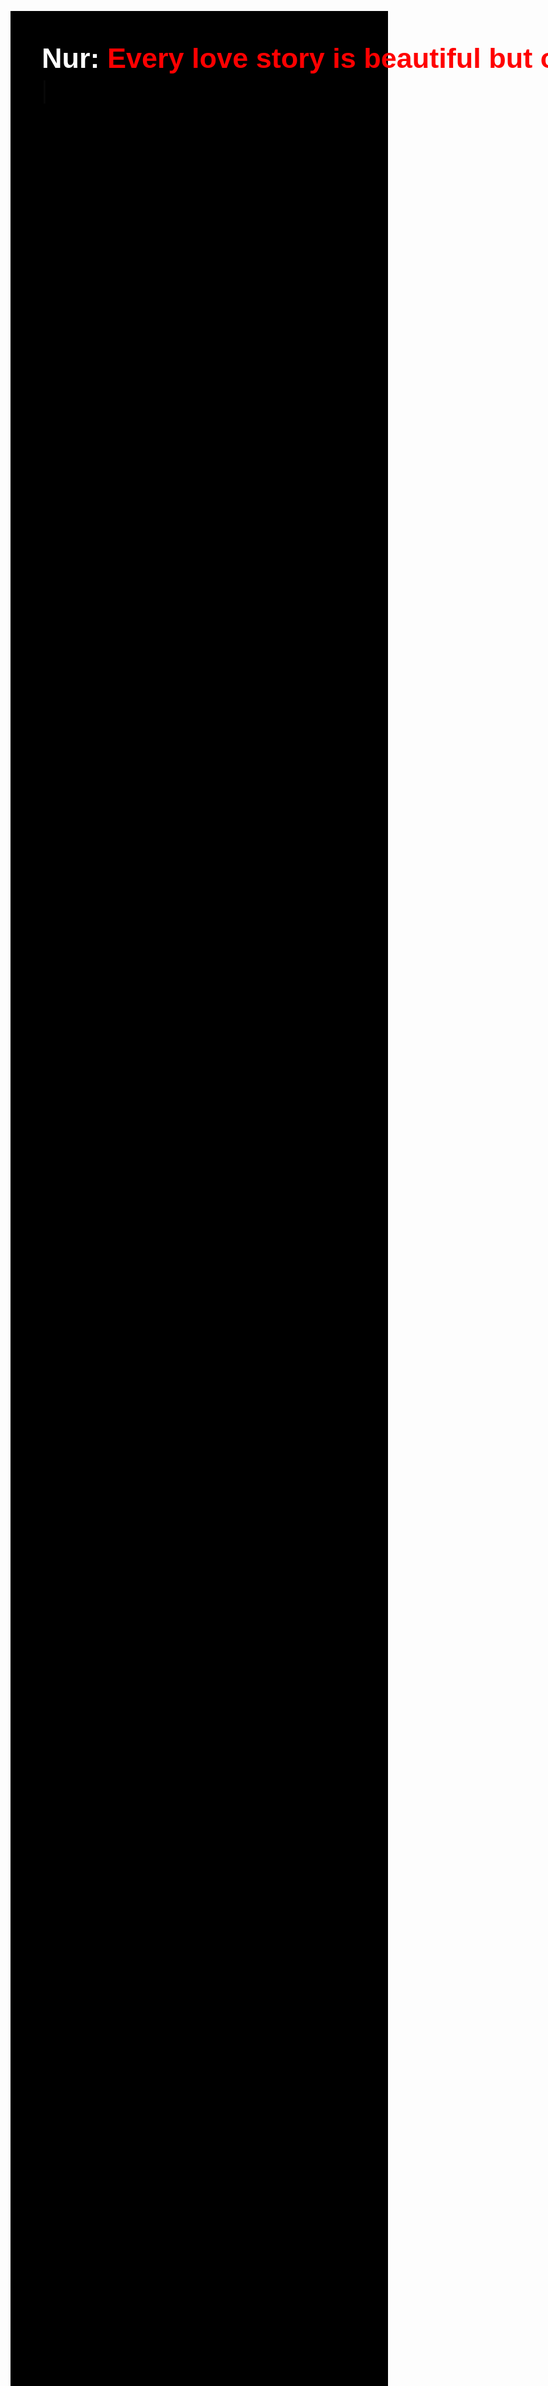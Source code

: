 <!DOCTYPE html>
<html>
<head>
<!--================== Design Provide By Mystery Code(YouTube Channel) ==================-->

<meta name="viewport" content="width=device-width, initial-scale=1">
<style>
body{background:black;
margin-top:200px;
margin-left:100px;}
#typing {
  
			width: 0ch;
			color: white;
			float: left;
			font-family: sans-serif;
			font-weight:bold;
			font-size: 45px;
			overflow: hidden;
			white-space: nowrap;
			animation: typing 10s steps(50) 1s infinite alternate;
		}
        #typing span{
        color:red;}

		#crow {
			float: left;
      
      color: white;
			font-family: consolas;
			font-weight:bold;
			font-size: 40px;
			animation: crow 0.5s linear 0s infinite;
		}
		@keyframes typing {
			from {
				width: 0ch;
			}
			to {
				width: 50ch;
			}
		}
		@keyframes crow {
			from {
				opacity: 0;
			}
			to {
				opacity: 1;
			}
		}
</style>
</head>
<body>
<div id="typing">Nur: <span>Every love story is beautiful but ours is my favourite.</span></div>
<div id="crow">|</div>
<script>

</script>

</body>
</html>
